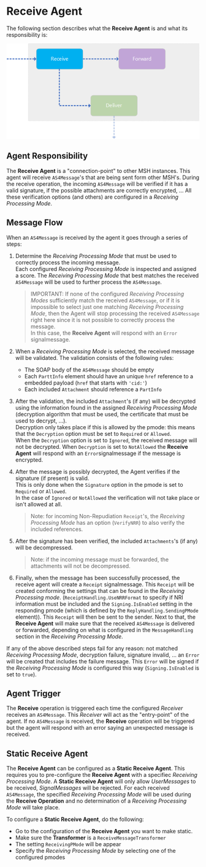 # Receive Agent

The following section describes what the **Receive Agent** is and what its responsibility is:

![receive agent](images/receive-agent.png)

## Agent Responsibility

The **Receive Agent** is a "connection-point" to other MSH instances. This agent will receive `AS4Message`'s that are being sent form other MSH's.
During the receive operation, the incoming `AS4Message` will be verified if it has a valid signature, if the possible attachments are correctly encrypted, ... All these verification options (and others) are configured in a _Receiving Processing Mode_.

## Message Flow

When an `AS4Message` is received by the agent it goes through a series of steps:

1.  Determine the _Receiving Processing Mode_ that must be used to correctly process the incoming message.  
Each configured _Receiving Processing Mode_ is inspected and assigned a score.  The _Receiving Processing Mode_ that best matches the received `AS4Message` will be used to further process the `AS4Message`.

    > IMPORTANT: If none of the configured _Receiving Processing Modes_ sufficiently match the received `AS4Message`, or if it is impossible to select just one matching _Receiving Processing Mode_, then the Agent will stop processing the received `AS4Message` right here since it is not possible to correctly process the message.  
    In this case, the **Receive Agent** will respond with an `Error` signalmessage.

2.  When a _Receiving Processing Mode_ is selected, the received message  will be validated. The validation consists of the following rules:

    - The SOAP body of the `AS4Message` should be empty
    - Each `ParttInfo` element should have an unique `href` reference to a embedded payload (`href` that starts with `'cid:'`)
    - Each included `Attachment` should reference a `PartInfo`

3.  After the validation, the included `Attachment`'s (if any) will be decrypted using the information found in the assigned _Receiving Processing Mode_ (decryption algorithm that must be used, the certificate that must be used to decrypt, ...).  
Decryption only takes place if this is allowed by the pmode: this means that the `Decryption` option must be set to `Required` or `Allowed`.  
When the `Decryption` option is set to `Ignored`, the received message will not be decrypted.  When `Decryption` is set to `NotAllowed` the **Receive Agent** will respond with an `Error`signalmessage if the message is encrypted.
    
4.  After the message is possibly decrypted, the Agent verifies if the signature (if present) is valid.  
This is only done when the `Signature` option in the pmode is set to `Required` or `Allowed`.  
In the case of `Ignored` or `NotAllowed` the verification will not take place or isn't allowed at all.

    > Note: for incoming Non-Repudiation `Receipt`'s, the _Receiving Processing Mode_ has an option (`VerifyNRR`) to also verify the included references.

5.  After the signature has been verified, the included `Attachments`'s (if any) will be decompressed.

    > Note: if the incoming message must be forwarded, the attachments will not be decompressed.

6.  Finally, when the message has been successfully processed, the receive agent will create a `Receipt` signalmessage.  This `Receipt` will be created conforming the settings that can be found in the _Receiving Processing mode_.  (`ReceiptHandling.UseNRRFormat` to specify if NRI information must be included and the `Signing.IsEnabled` setting in the responding pmode (which is defined by the `ReplyHandling.SendingPMode` element)). This `Receipt` will then be sent to the sender.
Next to that, the **Receive Agent** will make sure that the received `AS4Message` is delivered or forwarded, depending on what is configured in the `MessageHandling` section in the _Receiving Processing Mode_.

  If any of the above described steps fail for any reason: not matched _Receiving Processing Mode_, decryption failure, signature invalid, ... an `Error` will be created that includes the failure message. This `Error` will be signed if the _Receiving Processing Mode_ is configured this way (`Signing.IsEnabled` is set to `true`).

## Agent Trigger

The **Receive** operation is triggered each time the configured _Receiver_ receives an `AS4Message`. This _Receiver_ will act as the "entry-point" of the agent. If no `AS4Message` is received, the **Receive** operation will be triggered but the agent will respond with an error saying an unexpected message is received.

## Static Receive Agent

The **Receive Agent** can be configured as a **Static Receive Agent**. This requires you to pre-configure the **Receive Agent** with a specifiec _Receiving Processing Mode_. A **Static Receive Agent** will only allow _UserMessages_ to be received, _SignalMessages_ will be rejected.
For each received `AS4Message`, the specified _Receiving Processing Mode_ will be used during the **Receive Operation** and no determination of a _Receiving Processing Mode_ will take place.

To configure a **Static Receive Agent**, do the following:

- Go to the configuration of the **Receive Agent** you want to make static.
- Make sure the **Transformer** is a `ReceiveMessageTransformer`
- The setting `ReceivingPMode` will be appear
- Specify the _Receiving Processing Mode_ by selecting one of the configured pmodes
